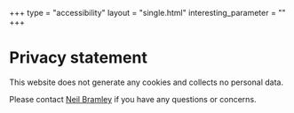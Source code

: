 +++
type =  "accessibility"
layout = "single.html"
interesting_parameter = ""
+++

# Privacy statement

This website does not generate any cookies and collects no personal data.

Please contact [Neil Bramley](mailto:neil.bramley@ed.ac.uk) if you have any questions or concerns.
